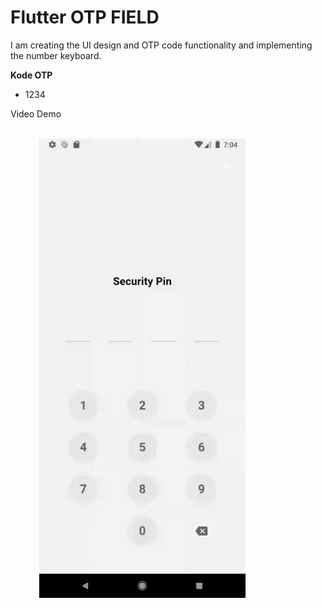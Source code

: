 # Flutter OTP FIELD

I am creating the UI design and OTP code functionality and implementing the number keyboard.

**Kode OTP**

-   1234

Video Demo

<br />
<div>
  &emsp;&emsp;&emsp;
  <img src="https://github.com/RadityaRevanto/otp-field/blob/develop/assets/video_demo.gif" width="330">
</div>
<br />
